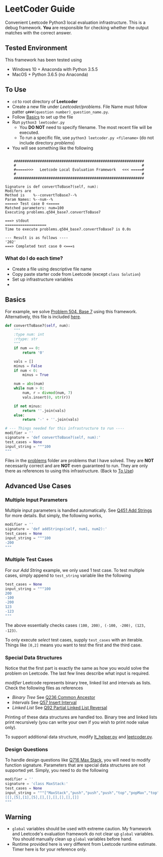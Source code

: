 # LeetCoder Guide
Convenient Leetcode Python3 local evaluation infrastructure. This is a debug framework. **You** are responsible for checking whether the output matches with the correct answer.

## Tested Environment
This framework has been tested using

* Windows 10 + Anaconda with Python 3.5.5
* MacOS + Python 3.6.5 (no Anaconda)

## To Use
* `cd` to root directory of **Leetcoder**
* Create a new file under *Leetcoder/problems*. File Name must follow patter `q###(question number)_question_name.py`.
* Follow [Basics](#Basics) to set up the file
* Run `python3 leetcoder.py`
  * You **DO NOT** need to specify filename. The most recent file will be executed.
  * To run a specific file, use `python3 leetcoder.py <filename>` (do not include directory *problems*)
* You will see something like the following
```

    ############################################################
    #                                                          #
    #=====>>>   Leetcode Local Evaluation Framework   <<< =====#
    #                                                          #
    ############################################################

Signature is def convertToBase7(self, num):
Modifers are
Method is    %--convertToBase7--%
Param Names: %--num--%
=====> Test case 0 <=====
Matched parameters: num=100
Executing problems.q504_base7.convertToBase7

===> stdout
===================
Time to execute problems.q504_base7.convertToBase7 is 0.0s

--- Result is as follows ----
'202'
===> Completed test case 0 <===s
```

### What do I do each time?
* Create a file using descriptive file name
* Copy paste starter code from Leetcode (except `class Solution`)
* Set up infrastructure variables
* 


## Basics
For example, we solve [Problem 504. Base 7](https://leetcode.com/problems/base-7/) using this framework. Alternatively, this file is included [here](problems/q504_base7.py).

```python
def convertToBase7(self, num):
    """
    :type num: int
    :rtype: str
    """
    if num == 0:
        return '0'

    vals = []
    minus = False
    if num < 0:
        minus = True

    num = abs(num)
    while num > 0:
        num, r = divmod(num, 7)
        vals.insert(0, str(r))

    if not minus:
        return ''.join(vals)
    else:
        return '-' + ''.join(vals)

# --- Things needed for this infrastructure to run ----
modifier = ''
signature = 'def convertToBase7(self, num):'
test_cases = None
input_string = """100
"""  
```

Files in the [problems](problems/) folder are problems that I have solved. They are **NOT** necessarily correct and are **NOT** even guaranteed to run. They are only there as references to using this infrastructure. 
(Back to [To Use](#To-Use))

## Advanced Use Cases

### Multiple Input Parameters
Multiple input parameters is handled automatically. See [Q451 Add Strings](problems/q451_add_strings.py) for more details. But simply, the following works,

```python
modifier = ''
signature = 'def addStrings(self, num1, num2):'
test_cases = None
input_string = """100
-200
""" 
```

### Multiple Test Cases

For our *Add String* example, we only used 1 test case. To test multiple cases, simply append to `test_string` variable like the following

```python
test_cases = None
input_string = """100
200
-100
-200
123
-123
"""  
```

The above essentially checks cases `(100, 200), (-100, -200), (123, -123)`. 

To only execute *select* test cases, supply `test_cases` with an iterable. Things like `[0,2]` means you want to test the first and the third case.

### Special Data Structures

Notice that the first part is exactly the same as how you would solve the problem on Leetcode. The last few lines describe what input is required. 

*modifier* Leetcode represents binary tree, linked list and intervals as lists. Check the following files as references
  * *Binary Tree* See [Q236 Common Ancestor](problems/q236_ancestor.py)
  * *Intervals* See [Q57 Insert Interval](problems/q57_insert_interval.py)
  * *Linked List* See [Q92 Partial Linked List Reversal](problems/q92_reverse_linkedlist.py)

Printing of these data structures are handled too. Binary tree and linked lists print recursively (you can write your own if you wish to print node value only). 

To support additional data structure, modify [lt_helper.py](lt_helper.py) and [leetcoder.py](leetcoder.py).

### Design Questions

To handle design questions like [Q716 Max Stack](problems/q716_max_stack.py), you will need to modify function signature. Parameters that are special data structures are not supported yet. Simply, you need to do the following 

```python
modifier = ''
signature = 'class MaxStack:'
test_cases = None
input_string = """["MaxStack","push","push","push","top","popMax","top","peekMax","pop","top"]
[[],[5],[1],[5],[],[],[],[],[],[]]
"""    
```

## Warning

* `global`  variables should be used with extreme caution. My framework and Leetcode's evaluation framework do not clear up `global` variables. You should manually clean up `global` variables before hand.
* Runtime provided here is very different from Leetcode runtime estimate. Timer here is for your reference only.


